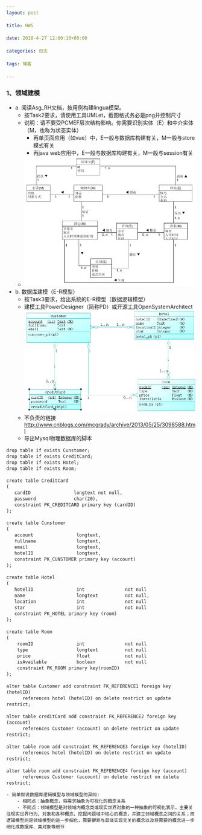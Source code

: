 ```yaml
---
layout: post

title: HW5

date: 2018-4-27 12:00:10+00:00

categories: 日志

tags: 博客

---
```


### 1、领域建模
- a. 阅读Asg_RH文档，按用例构建lingua模型。
    - 按Task2要求，请使用工具UMLet，截图格式务必是png并控制尺寸
    - 说明：请不要受PCMEF层次结构影响。你需要识别实体（E）和中介实体（M，也称为状态实体）
        - 再单页面应用（如vue）中，E一般与数据库构建有关，M一般与store模式有关
        - 再java web应用中，E一般与数据库构建有关，M一般与session有关
    - ![](../Assets/HW5/a.png)
- b. 数据库建模（E-R模型）
    - 按Task3要求，给出系统的E-R模型（数据逻辑模型）
    - 建模工具PowerDesigner（简称PD）或开源工具OpenSystemArchitect<br/>
    ![](../Assets/HW5/b.png)
    - 不负责的链接 http://www.cnblogs.com/mcgrady/archive/2013/05/25/3098588.html
    - 导出Mysql物理数据库的脚本
    
```
drop table if exists Cunstomer;
drop table if exists CreditCard;
drop table if exists Hotel;
drop table if exists Room;

create table CreditCard
(
   cardID                longtext not null,
   password              char(20),
   constraint PK_CREDITCARD primary key (cardID)
);

create table Cunstomer
(
   account                longtext,
   fullname               longtext,
   email                  longtext,
   hotelID                longtext,
   constraint PK_CUNSTOMER primary key (account)
);

create table Hotel
(
   hotelID                int               not null
   name                   longtext          not null,
   location               int               not null
   star                   int               not null
   constraint PK_HOTEL primary key (room)
);

create table Room
(
    roomID                int               not null
    type                  longtext          not null
    price                 float             not null
    isAvailable           boolean           not null
    constraint PK_ROOM primary key(roomID)
);

alter table Customer add constraint FK_REFERENCE1 foreign key (hotelID)
      references hotel (hotelID) on delete restrict on update restrict;

alter table creditCard add constraint FK_REFERENCE2 foreign key (account)
      references Customer (account) on delete restrict on update restrict;

alter table room add constraint FK_REFERENCE3 foreign key (hotelID)
      references hotel (hotelID) on delete restrict on update restrict;

alter table room add constraint FK_REFERENCE4 foreign key (account)
      references Customer (account) on delete restrict on delete restrict;
```
    - 简单叙说数据库逻辑模型与领域模型的异同:
        - 相同点：抽象概念，将需求抽象为可视化的概念关系
        - 不同点：领域模型是对领域内概念类或现实世界对象的一种抽象的可视化表示，主要关注现实世界行为、对象和各种概念，挖掘问题域中核心的概念，并建立领域概念之间的关系；而逻辑模型则是领域模型的进一步细化，需要摒弃与具体实现无关的概念以及将需要的概念进一步细化成数据库、类对象等细节